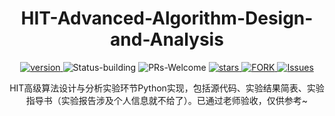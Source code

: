 # <div align="center">HIT-Advanced-Algorithm-Design-and-Analysis</div>
<p align="center">
  	<a href="https://img.shields.io/badge/version-v0.1.0-blue">
      <img alt="version" src="https://img.shields.io/badge/version-v1.0.0-blue?color=FF8000?color=009922" />
    </a>
  <a >
       <img alt="Status-building" src="https://img.shields.io/badge/Status-building-blue" />
  	</a>
  <a >
       <img alt="PRs-Welcome" src="https://img.shields.io/badge/PRs-Welcome-red" />
  	</a>
   	<a href="https://github.com/JoshuaWenHIT/ImageClassification_Pytorch/stargazers">
       <img alt="stars" src="https://img.shields.io/github/stars/JoshuaWenHIT/ImageClassification_Pytorch" />
  	</a>
  	<a href="https://github.com/JoshuaWenHIT/ImageClassification_Pytorch/network/members">
       <img alt="FORK" src="https://img.shields.io/github/forks/JoshuaWenHIT/ImageClassification_Pytorch?color=FF8000" />
  	</a>
    <a href="https://github.com/JoshuaWenHIT/ImageClassification_Pytorch/issues">
      <img alt="Issues" src="https://img.shields.io/github/issues/JoshuaWenHIT/ImageClassification_Pytorch?color=0088ff"/>
    </a>
    <br />
</p>
<div align="center">HIT高级算法设计与分析实验环节Python实现，包括源代码、实验结果简表、实验指导书（实验报告涉及个人信息就不给了）。已通过老师验收，仅供参考~</div>